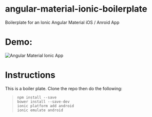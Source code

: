 # angular-material-ionic-boilerplate
Boilerplate for an Ionic Angular Material iOS / Anroid App
# Demo:
![Angular Material Ionic App](http://i.imgur.com/yEUNKWN.png)
# Instructions
This is a boiler plate. Clone the repo then do the following:

> `npm install --save`  
> `bower install --save-dev`  
> `ionic platform add android`  
>  `ionic emulate android`  
